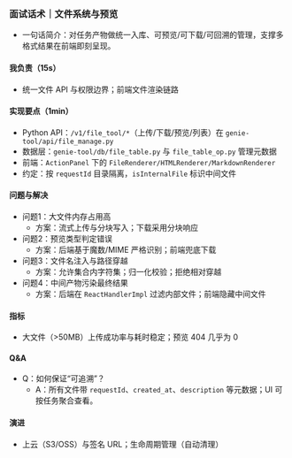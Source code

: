 ### 面试话术｜文件系统与预览

- 一句话简介：对任务产物做统一入库、可预览/可下载/可回溯的管理，支撑多格式结果在前端即刻呈现。

#### 我负责（15s）
- 统一文件 API 与权限边界；前端文件渲染链路

#### 实现要点（1min）
- Python API：`/v1/file_tool/*`（上传/下载/预览/列表）在 `genie-tool/api/file_manage.py`
- 数据层：`genie-tool/db/file_table.py` 与 `file_table_op.py` 管理元数据
- 前端：`ActionPanel` 下的 `FileRenderer/HTMLRenderer/MarkdownRenderer`
- 约定：按 `requestId` 目录隔离，`isInternalFile` 标识中间文件

#### 问题与解决
- 问题1：大文件内存占用高
  - 方案：流式上传与分块写入；下载采用分块响应
- 问题2：预览类型判定错误
  - 方案：后端基于魔数/MIME 严格识别；前端兜底下载
- 问题3：文件名注入与路径穿越
  - 方案：允许集合内字符集；归一化校验；拒绝相对穿越
- 问题4：中间产物污染最终结果
  - 方案：后端在 `ReactHandlerImpl` 过滤内部文件；前端隐藏中间文件

#### 指标
- 大文件（>50MB）上传成功率与耗时稳定；预览 404 几乎为 0

#### Q&A
- Q：如何保证“可追溯”？
  - A：所有文件带 `requestId`、`created_at`、`description` 等元数据；UI 可按任务聚合查看。

#### 演进
- 上云（S3/OSS）与签名 URL；生命周期管理（自动清理）
